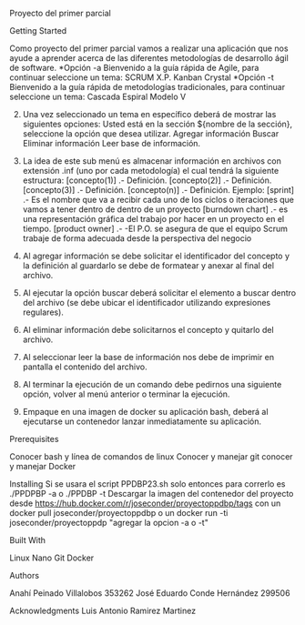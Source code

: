 Proyecto del primer parcial

Getting Started

Como proyecto del primer parcial vamos a realizar una aplicación que nos ayude a aprender acerca de las diferentes metodologías de desarrollo ágil de software.
  *Opción -a 
    Bienvenido a la guía rápida de Agile, para continuar seleccione un tema:
    SCRUM
    X.P.
    Kanban
    Crystal
*Opción -t
    Bienvenido a la guía rápida de metodologías tradicionales, para continuar seleccione un tema:
    Cascada
    Espiral
    Modelo V
    
2. Una vez seleccionado un tema en específico deberá de mostrar las siguientes opciones:
Usted está en la sección ${nombre de la sección}, seleccione la opción que desea utilizar.
    Agregar información
    Buscar
    Eliminar información
    Leer base de información.
    
3. La idea de este sub menú es almacenar información en archivos con extensión .inf (uno por cada metodología) el cual tendrá la siguiente estructura:
    [concepto(1)] .- Definición.
    [concepto(2)] .- Definición.
    [concepto(3)] .- Definición.
    [concepto(n)] .- Definición.
    Ejemplo:
      [sprint] .-  Es el nombre que va a recibir cada uno de los ciclos o iteraciones que vamos a tener dentro de dentro de un proyecto
      [burndown chart] .- es una representación gráfica del trabajo por hacer en un proyecto en el tiempo.
      [product owner] .- -El P.O. se asegura de que el equipo Scrum trabaje de forma adecuada desde la perspectiva del negocio
      
4. Al agregar información se debe solicitar el identificador del concepto y la definición al guardarlo se debe de formatear y anexar al final del archivo.

5. Al ejecutar la opción buscar deberá solicitar el elemento a buscar dentro del archivo (se debe ubicar el identificador utilizando expresiones regulares).

6. Al eliminar información debe solicitarnos el concepto y quitarlo del archivo.

7. Al seleccionar leer la base de información nos debe de imprimir en pantalla el contenido del archivo.

8. Al terminar la ejecución de un comando debe pedirnos una siguiente opción, volver al menú anterior o terminar la ejecución.

9. Empaque en una imagen de docker su aplicación bash, deberá al ejecutarse un contenedor lanzar inmediatamente su aplicación.

Prerequisites

Conocer bash y línea de comandos de linux
Conocer y manejar git
conocer y manejar Docker

Installing
Si se usara el script PPDBP23.sh solo entonces para correrlo es ./PPDPBP -a o ./PPDBP -t 
Descargar la imagen del contenedor del proyecto desde https://hub.docker.com/r/joseconder/proyectoppdbp/tags con un docker pull joseconder/proyectoppdbp o un docker run -ti joseconder/proyectoppdp "agregar la opcion -a o -t"

Built With

Linux
Nano
Git
Docker

Authors

Anahí Peinado Villalobos 353262
José Eduardo Conde Hernández 299506

Acknowledgments
Luis Antonio Ramirez Martinez



